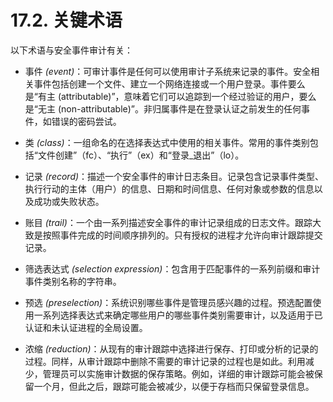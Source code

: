 # 17.2. 关键术语


以下术语与安全事件审计有关：

- 事件 *(event)*：可审计事件是任何可以使用审计子系统来记录的事件。安全相关事件包括创建一个文件、建立一个网络连接或一个用户登录。事件要么是“有主 (attributable)”，意味着它们可以追踪到一个经过验证的用户，要么是“无主 (non-attributable)”。非归属事件是在登录认证之前发生的任何事件，如错误的密码尝试。

- 类 *(class)*：一组命名的在选择表达式中使用的相关事件。常用的事件类别包括“文件创建”（fc）、“执行”（ex）和“登录_退出”（lo）。

- 记录 *(record)*：描述一个安全事件的审计日志条目。记录包含记录事件类型、执行行动的主体（用户）的信息、日期和时间信息、任何对象或参数的信息以及成功或失败状态。

- 账目 *(trail)*：一个由一系列描述安全事件的审计记录组成的日志文件。跟踪大致是按照事件完成的时间顺序排列的。只有授权的进程才允许向审计跟踪提交记录。

- 筛选表达式 *(selection expression)*：包含用于匹配事件的一系列前缀和审计事件类别名称的字符串。

- 预选 *(preselection)*：系统识别哪些事件是管理员感兴趣的过程。预选配置使用一系列选择表达式来确定哪些用户的哪些事件类别需要审计，以及适用于已认证和未认证进程的全局设置。

- 浓缩 *(reduction)*：从现有的审计跟踪中选择进行保存、打印或分析的记录的过程。同样，从审计跟踪中删除不需要的审计记录的过程也是如此。利用减少，管理员可以实施审计数据的保存策略。例如，详细的审计跟踪可能会被保留一个月，但此之后，跟踪可能会被减少，以便于存档而只保留登录信息。
